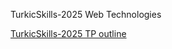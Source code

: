 TurkicSkills-2025 Web Technologies

[TurkicSkills-2025 TP outline](TurkicSkills-2025-s17-tp-outline.md)


